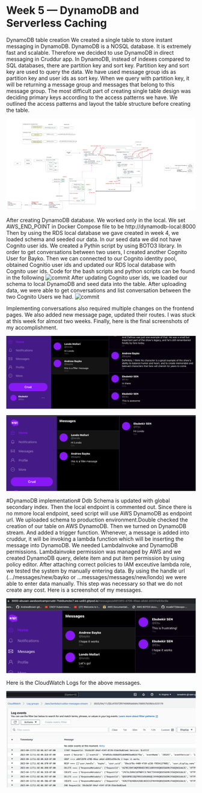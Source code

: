 # Week 5 — DynamoDB and Serverless Caching
DynamoDB table creation
We created a single table to store instant messaging in DynamoDB.
DynamoDB is a NOSQL database. It is extremely fast and scalable.
Therefore we decided to use DynamoDB in direct messaging in Cruddur app.
In DynamoDB, instead of indexes compared to SQL databases, there are partition key and sort key.
Partition key and sort key are used to query the data.
We have used message group ids as partition key and user ids as sort key.
When we query with partition key, it will be returning a message group and messages that belong to this message group.
The most difficult part of creating single table design was deciding primary keys according to the access patterns we have.
We outlined the access patterns and layout the table structure before creating the table.

![Access patterns](assets/DynamoDb_single_table_access_patterns.png)

After creating DynamoDB database. We worked only in the local. We set AWS_END_POINT in Docker Compose file to be http://dynamodb-local:8000
Then by using the RDS local database we gave created in week 4, we loaded schema and seeded our data. 
In our seed data we did not have Cognito user ids. We created a Pythin script by using BOTO3 library. In order to get conversations between two users, I created another Cognito User for Bayko. Then we can connected to our Cognito identity pool, obtained Cognitio user ids and updated our RDS local database with Cognito user ids. Code for the bash scripts and python scripts can be found in the following ![commit](https://github.com/ebusen/aws-bootcamp-cruddur-2023/commit/3daa5b9f4b05b71c815941b291605dacf19336f3)
After updating Cognito user ids, we loaded our schema to local DynamoDB and seed data into the table.
After uploading data, we were able to get conversations and list conversation between the two Cognito Users we had. ![commit](https://github.com/ebusen/aws-bootcamp-cruddur-2023/commit/b9fc8eabe3697db16780b937ba3cf1b615af947a)

Implementing conversations also required multiple changes on the frontend pages. We also added new message page, updated their routes.
I was stuck at this week for almost two weeks. Finally, here is the final screenshots of my accomplishment.


![update](assets/updating_an_existing_message_group.png)

![create](assets/Creating_a_new_message_group_with_Mock_user.png)

#DynamoDB implementation#
Ddb Schema is updated with global secondary index. Then the local endpoint is commented out. Since there is no mmore local endpoint, seed script will use AWS DynamoDB as endpoint url. We uploaded schema to production environment.Double checked the creation of our table on AWS DynamoDB. Then we turned on DynamoDB stream. And added a trigger function. Whenever, a message is added into cruddur, it will be invoking a lambda function which will be inserting the message into DynamoDB. We needed LambdaInvoke and DynamoDB permissions. Lambdainvoke permission was managed by AWS and we created DynamoDB query, delete item and put item permission by using policy editor. After attaching correct policies to IAM exceutive lambda role, we tested the system by manually entering data. By using the handle url (.../messages/new/bayko or ...messages/messages/new/londo) we were able to enter data manually. This step was necessary so that we do not create any cost.
Here is a screenshot of my messages.

![messages](assets/Messages.png)

Here is the CloudWatch Logs for the above messages.

![Cloudwatch logs for messages](assets/Cloudwatch_logs_for_messages.png)


